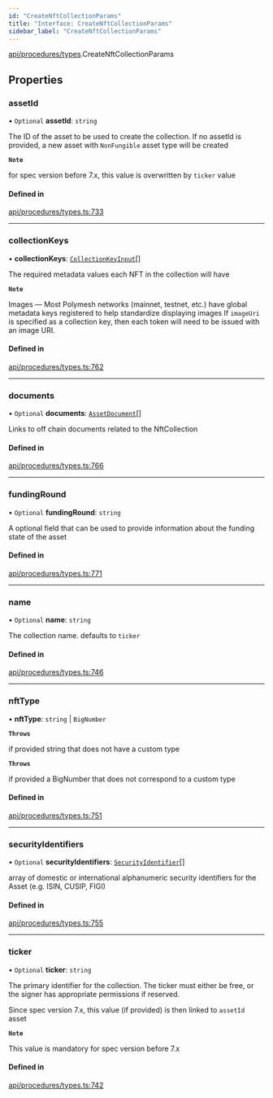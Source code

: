 ```yaml
---
id: "CreateNftCollectionParams"
title: "Interface: CreateNftCollectionParams"
sidebar_label: "CreateNftCollectionParams"
---
```


[api/procedures/types](../../../../../modules/API/Procedures/Types/Types.md).CreateNftCollectionParams

## Properties

### assetId

• `Optional` **assetId**: `string`

The ID of the asset to be used to create the collection.
If no assetId is provided, a new asset with `NonFungible` asset type will be created

**`Note`**

for spec version before 7.x, this value is overwritten by `ticker` value

#### Defined in

[api/procedures/types.ts:733](https://github.com/PolymeshAssociation/polymesh-sdk/blob/fbf6882d0/src/api/procedures/types.ts#L733)

___

### collectionKeys

• **collectionKeys**: [`CollectionKeyInput`](../../../../../modules/API/Procedures/Types/Types.md#collectionkeyinput)[]

The required metadata values each NFT in the collection will have

**`Note`**

Images — Most Polymesh networks (mainnet, testnet, etc.) have global metadata keys registered to help standardize displaying images
If `imageUri` is specified as a collection key, then each token will need to be issued with an image URI.

#### Defined in

[api/procedures/types.ts:762](https://github.com/PolymeshAssociation/polymesh-sdk/blob/fbf6882d0/src/api/procedures/types.ts#L762)

___

### documents

• `Optional` **documents**: [`AssetDocument`](../../../Entities/Asset/Types/AssetDocument/AssetDocument.md)[]

Links to off chain documents related to the NftCollection

#### Defined in

[api/procedures/types.ts:766](https://github.com/PolymeshAssociation/polymesh-sdk/blob/fbf6882d0/src/api/procedures/types.ts#L766)

___

### fundingRound

• `Optional` **fundingRound**: `string`

A optional field that can be used to provide information about the funding state of the asset

#### Defined in

[api/procedures/types.ts:771](https://github.com/PolymeshAssociation/polymesh-sdk/blob/fbf6882d0/src/api/procedures/types.ts#L771)

___

### name

• `Optional` **name**: `string`

The collection name. defaults to `ticker`

#### Defined in

[api/procedures/types.ts:746](https://github.com/PolymeshAssociation/polymesh-sdk/blob/fbf6882d0/src/api/procedures/types.ts#L746)

___

### nftType

• **nftType**: `string` \| `BigNumber`

**`Throws`**

if provided string that does not have a custom type

**`Throws`**

if provided a BigNumber that does not correspond to a custom type

#### Defined in

[api/procedures/types.ts:751](https://github.com/PolymeshAssociation/polymesh-sdk/blob/fbf6882d0/src/api/procedures/types.ts#L751)

___

### securityIdentifiers

• `Optional` **securityIdentifiers**: [`SecurityIdentifier`](../../../Entities/Asset/Types/SecurityIdentifier/SecurityIdentifier.md)[]

array of domestic or international alphanumeric security identifiers for the Asset (e.g. ISIN, CUSIP, FIGI)

#### Defined in

[api/procedures/types.ts:755](https://github.com/PolymeshAssociation/polymesh-sdk/blob/fbf6882d0/src/api/procedures/types.ts#L755)

___

### ticker

• `Optional` **ticker**: `string`

The primary identifier for the collection.
The ticker must either be free, or the signer has appropriate permissions if reserved.

Since spec version 7.x, this value (if provided) is then linked to `assetId` asset

**`Note`**

This value is mandatory for spec version before 7.x

#### Defined in

[api/procedures/types.ts:742](https://github.com/PolymeshAssociation/polymesh-sdk/blob/fbf6882d0/src/api/procedures/types.ts#L742)
